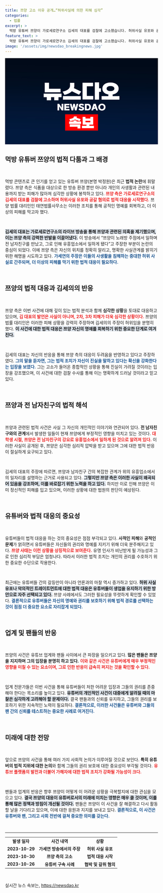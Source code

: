 ```yaml
---
title: 쯔양 고소 이유 공개…“허위사실에 의한 피해 심각”
categories:
  - 법률
excerpt: >
  먹방 유튜버 쯔양이 가로세로연구소 김세의 대표를 검찰에 고소했습니다. 허위사실 유포와 공갈 혐의로 법정 공방이 예고된 가운데, 두 사람의 주장이 충돌하며 긴장감이 고조되고 있습니다. 클릭 유도!
feature_text: >
  먹방 유튜버 쯔양이 가로세로연구소 김세의 대표를 검찰에 고소했습니다. 허위사실 유포와 공갈 혐의로 법정 공방이 예고된 가운데, 두 사람의 주장이 충돌하며 긴장감이 고조되고 있습니다. 클릭 유도!
image: '/assets/img/newsdao_breakingnews.jpg'
---
```


<p><img src="/assets/img/newsdao_breakingnews.jpg" alt="implanttips 속보" /></p>

<h2 data-ke-size="size26">먹방 유튜버 쯔양의 법적 다툼과 그 배경</h2>

<p data-ke-size="size16">&nbsp;</p>

<p>먹방 콘텐츠로 큰 인기를 얻고 있는 유튜버 쯔양(본명 박정원)은 최근 <b>법적 논란</b>에 휘말렸다. 쯔양 측은 식품을 대상으로 한 방송 환경 뿐만 아니라 개인의 사생활과 관련된 내용까지 받는 피해가 많아져 심각한 상황에 봉착하고 있다. <b><span style="color: #ee2323;">쯔양 측은 가로세로연구소의 김세의 대표를 검찰에 고소하며 허위사실 유포와 공갈 혐의로 법적 대응을 시작했다.</span></b> 쯔양 법률 대리인인 태연법률사무소는 이러한 조치를 통해 공적인 명예를 회복하고, 더 이상의 피해를 막고자 했다.</p>

<p data-ke-size="size16">&nbsp;</p>

<p><b><span style="background-color: #21538527;">김세의 대표는 가로세로연구소의 라이브 방송을 통해 쯔양과 관련된 의혹을 제기했으며, 이는 쯔양 측의 강력한 반발을 이끌어냈다.</span></b> 이 방송에서 “쯔양이 노래방 주점에서 일하며 전 남자친구를 만났고, 그로 인해 유흥업소에서 일하게 됐다”고 주장한 부분이 논란의 중심이 되었다. 이에 쯔양 측은 자신의 위치를 정확히 알리고, 명확한 사실관계를 밝히기 위한 해명을 시도하고 있다. <b><span style="color: #1a5490;">가세연의 주장은 이들의 사생활을 침해하는 중대한 허위 사실로 간주되며, 더 이상의 피해를 막기 위한 법적 대응이 필요하다.</span></b></p>

<p data-ke-size="size16">&nbsp;</p>

<h2 data-ke-size="size26">쯔양의 법적 대응과 김세의의 반응</h2>

<p data-ke-size="size16">&nbsp;</p>

<p>쯔양 측은 이번 사건에 대해 깊이 있는 법적 분석과 함께 <b>심각한 상황</b>을 토대로 대응하고 있으며, <b><span style="color: #ee2323;">김 대표의 발언은 사실이 아니며, 2차, 3차 피해가 더욱 심각한 상황이다.</span></b> 쯔양의 법률 대리인은 이러한 피해 상황을 강력히 주장하며 김세의의 주장이 허위임을 분명히 했다. <b><span style="background-color: #21538527;">이 사건에 대한 법적 대응은 쯔양 자신의 명예를 회복하기 위한 중요한 단계로 여겨진다.</span></b> </p>

<p data-ke-size="size16">&nbsp;</p>

<p>김세의 대표는 자신의 반응을 통해 쯔양 측의 대응이 두려움을 반영하고 있다고 주장하였다. <b><span style="color: #1a5490;">그의 말을 듣자면, 그는 법적 조치가 자신이 진실을 말하고 있다는 확신을 강화한다는 입장을 보였다.</span></b> 그는 고소가 들어온 종합적인 상황을 통해 진실이 가려질 것이라는 입장을 강조했으며, 이 사건에 대한 검찰 수사를 통해 이는 명확하게 드러날 것이라고 믿고 있다.</p>

<p data-ke-size="size16">&nbsp;</p>

<h2 data-ke-size="size26">쯔양과 전 남자친구의 법적 해석</h2>

<p data-ke-size="size16">&nbsp;</p>

<p>쯔양과 관련된 법적 사건은 사실 그 자신의 개인적인 이야기와 연관되어 있다. <b>전 남자친구와의 관계</b>에서 발생한 일들이 현재 쯔양에게 부정적인 영향을 미치고 있는 것이다. <b><span style="color: #ee2323;">대학생 시절, 쯔양은 전 남자친구의 강요로 유흥업소에서 일하게 된 것으로 알려져 있다.</span></b> 이러한 사실이 공개된 후, 쯔양은 심각한 심리적 압박을 받고 있으며 그에 대한 법적 반응이 절실하게 요구되고 있다.</p>

<p data-ke-size="size16">&nbsp;</p>

<p>김세의 대표의 주장에 따르면, 쯔양과 남자친구 간의 복잡한 관계가 위의 유흥업소에서의 일자리를 설명하는 근거로 사용되고 있다. <b><span style="background-color: #21538527;">그렇지만 쯔양 측은 이러한 사실이 왜곡되어 있음을 강조하며, 이를 바로잡기 위한 노력을 하고 있다.</span></b> 하지만 이로 인해 쯔양은 이미 정신적인 피해를 입고 있으며, 이러한 상황에 대한 법원의 판단이 예상된다. </p>

<p data-ke-size="size16">&nbsp;</p>

<h2 data-ke-size="size26">유튜버와 법적 대응의 중요성</h2>

<p data-ke-size="size16">&nbsp;</p>

<p>유튜버들이 법적 대응을 하는 것의 중요성은 점점 부각되고 있다. <b>사적인 피해</b>와 <b>공적인 문제</b>가 얽히면서 유튜버들은 자신들의 권리와 명예를 지키기 위해 더욱 분주해지고 있다. <b><span style="color: #ee2323;">쯔양 사태는 이런 상황을 상징적으로 보여준다.</span></b> 유명 인사가 비난받게 될 가능성과 그로 인한 심리적 부담은 엄청나다. 따라서 이러한 법적 조치는 개인의 권리를 수호하기 위한 중요한 수단으로 작용한다.</p>

<p data-ke-size="size16">&nbsp;</p>

<p>최근에는 유튜버들 간의 갈등만이 아니라 언론과의 마찰 역시 증가하고 있다. <b><span style="background-color: #21538527;">허위 사실 유포나 악의적인 트레이트먼트에 대한 법적 대응은 유튜버들이 생업을 유지하기 위한 방안으로 자주 선택되고 있다.</span></b> 쯔양 사례에서도 그러한 필요성을 뚜렷하게 확인할 수 있었다. <b><span style="color: #1a5490;">결론적으로 유튜버들은 자신의 명예와 권리를 보호하기 위해 법적 경로를 선택하는 것이 점점 더 중요한 요소로 자리잡게 되었다.</span></b></p>

<p data-ke-size="size16">&nbsp;</p>

<h2 data-ke-size="size26">업계 및 팬들의 반응</h2>

<p data-ke-size="size16">&nbsp;</p>

<p>쯔양의 사건은 유튜브 업계와 팬들 사이에서 큰 파장을 일으키고 있다. <b>많은 팬들은 쯔양을 지지하며 그의 입장을 분명히 하고 있다.</b> <b><span style="color: #ee2323;">이와 같은 사건은 유튜버에게 매우 부정적인 영향을 미칠 수 있는 요소이며, 그로 인한 반응이 급속히 퍼지는 것을 확인할 수 있다.</span></b> </p>

<p data-ke-size="size16">&nbsp;</p>

<p>업계 전문가들은 이번 사건을 통해 유튜버들이 처한 어려운 입장과 그들의 권리를 존중해야 한다는 목소리를 높이고 있다. <b><span style="background-color: #21538527;">유튜버의 개인적인 사건이 대중에게 알려질 때의 마찰은 심각하게 고려해야 할 문제이다.</span></b> 결국 팬들과의 신뢰를 유지하고, 그들의 권리를 보호하기 위한 지속적인 노력이 필요하다. <b><span style="color: #1a5490;">결론적으로, 이러한 사건들은 유튜버와 그들의 팬 간의 신뢰를 테스트하는 중요한 사례로 여겨진다.</span></b></p>

<p data-ke-size="size16">&nbsp;</p>

<h2 data-ke-size="size26">미래에 대한 전망</h2>

<p data-ke-size="size16">&nbsp;</p>

<p>앞으로 쯔양의 사건을 통해 여러 가지 사회적 논의가 이루어질 것으로 보인다. <b>특히 유튜버의 법적 지위에 대한 논의</b>와 함께 그들의 권리 보호에 대한 중요성이 부각될 것이다. <b><span style="color: #ee2323;">유튜브 플랫폼의 발전과 더불어 가해자에 대한 법적 조치가 강화될 가능성이 크다.</span></b> </p>

<p data-ke-size="size16">&nbsp;</p>

<p>팬들과 업계의 반응은 향후 쯔양이 어떻게 이 어려운 상황을 극복할지에 대한 관심을 모으고 있다. <b><span style="background-color: #21538527;">결국 쯔양의 대응이 유튜버로서의 미래에 미치는 영향은 매우 클 것이며, 이를 통해 많은 정책과 방침이 개선될 것이다.</span></b> 팬들은 쯔양이 이 사건을 잘 해결하고 다시 활동할 날을 기다리고 있으며, 이에 대한 응원과 지지를 보내고 있다. <b><span style="color: #1a5490;">결론적으로, 이 사건은 유튜버와 팬, 그리고 사회 전반에 걸쳐 중요한 의미를 갖는다.</span></b></p>

<p data-ke-size="size16">&nbsp;</p>

<hr />

<table style="width: 100%; border-collapse: collapse;">
<tr>
<td style="text-align: center; height: 17px;"><b>발생 일자</b></td>
<td style="text-align: center; height: 17px;"><b>사건 내역</b></td>
<td style="text-align: center; height: 17px;"><b>상황</b></td>
</tr>
<tr>
<td style="text-align: center; height: 17px;"><b>2023-10-29</b></td>
<td style="text-align: center; height: 17px;"><b>가세연 방송에서의 주장</b></td>
<td style="text-align: center; height: 17px;"><b>허위 사실 유포</b></td>
</tr>
<tr>
<td style="text-align: center; height: 17px;"><b>2023-10-30</b></td>
<td style="text-align: center; height: 17px;"><b>쯔양 측의 고소</b></td>
<td style="text-align: center; height: 17px;"><b>법적 대응 시작</b></td>
</tr>
<tr>
<td style="text-align: center; height: 17px;"><b>2023-10-26</b></td>
<td style="text-align: center; height: 17px;"><b>유튜버 구속 사례</b></td>
<td style="text-align: center; height: 17px;"><b>협박 및 갈취 혐의</b></td>
</tr>
</table>

<p data-ke-size="size16">&nbsp;</p>
실시간 뉴스 속보는, <a href="https://newsdao.kr" rel="dofollow">https://newsdao.kr</a>


